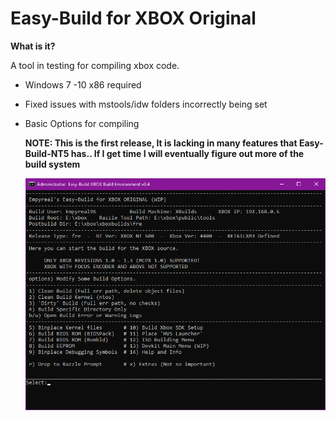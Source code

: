 # Easy-Build for XBOX Original



**What is it?**

A tool in testing for compiling xbox code.

- Windows 7 -10 x86 required

- Fixed issues with mstools/idw folders incorrectly being set

- Basic Options for compiling

  
  
  
  
  **NOTE: This is the first release, It is lacking in many features that Easy-Build-NT5 has.. If I get time I will eventually figure out more of the build system**
  
  ![Menu](https://github.com/Empyreal96/easy-build-xbox/raw/main/menu.png)
